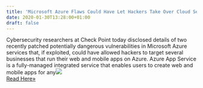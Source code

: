 ```yaml
---
title: 'Microsoft Azure Flaws Could Have Let Hackers Take Over Cloud Servers'
date: 2020-01-30T13:28:00+01:00
draft: false
---
```


Cybersecurity researchers at Check Point today disclosed details of two recently patched potentially dangerous vulnerabilities in Microsoft Azure services that, if exploited, could have allowed hackers to target several businesses that run their web and mobile apps on Azure. Azure App Service is a fully-managed integrated service that enables users to create web and mobile apps for any![](http://feeds.feedburner.com/~r/TheHackersNews/~4/DOJoQDcj9uY)  
[Read Here»](https://thehackernews.com/2020/01/microsoft-azure-vulnerabilities.html)